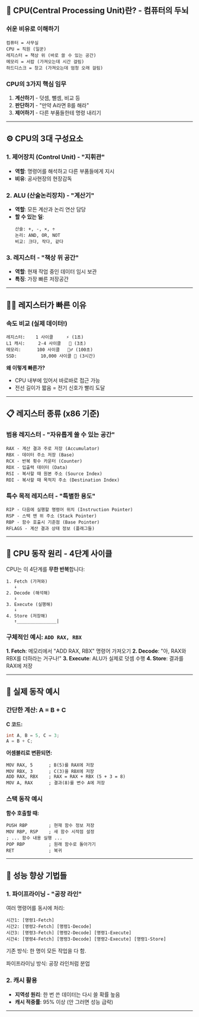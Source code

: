 ## 🧠 CPU(Central Processing Unit)란? - 컴퓨터의 두뇌

### 쉬운 비유로 이해하기
```
컴퓨터 = 사무실
CPU = 직원 (일꾼)
레지스터 = 책상 위 (바로 쓸 수 있는 공간)
메모리 = 서랍 (가져오는데 시간 걸림)
하드디스크 = 창고 (가져오는데 엄청 오래 걸림)
```

### CPU의 3가지 핵심 임무
1. **계산하기** - 덧셈, 뺄셈, 비교 등
2. **판단하기** - "만약 A라면 B를 해라"
3. **제어하기** - 다른 부품들한테 명령 내리기

---

## ⚙️ CPU의 3대 구성요소

### 1. 제어장치 (Control Unit) - "지휘관"
- **역할**: 명령어를 해석하고 다른 부품들에게 지시
- **비유**: 공사현장의 현장감독

### 2. ALU (산술논리장치) - "계산기"
- **역할**: 모든 계산과 논리 연산 담당
- **할 수 있는 일**:
  ```
  산술: +, -, ×, ÷
  논리: AND, OR, NOT
  비교: 크다, 작다, 같다
  ```

### 3. 레지스터 - "책상 위 공간"
- **역할**: 현재 작업 중인 데이터 임시 보관
- **특징**: 가장 빠른 저장공간

---

## 🏃‍♂️ 레지스터가 빠른 이유

### 속도 비교 (실제 데이터!)
```
레지스터:    1 사이클     ⚡ (1초)
L1 캐시:     2-4 사이클   💨 (3초)  
메모리:      100 사이클   🚶‍♂️ (100초)
SSD:         10,000 사이클 🐌 (3시간)
```

**왜 이렇게 빠른가?**
- CPU 내부에 있어서 바로바로 접근 가능
- 전선 길이가 짧음 = 전기 신호가 빨리 도달

---

## 📋 레지스터 종류 (x86 기준)

### 범용 레지스터 - "자유롭게 쓸 수 있는 공간"
```
RAX - 계산 결과 주로 저장 (Accumulator)
RBX - 데이터 주소 저장 (Base)
RCX - 반복 횟수 카운터 (Counter)  
RDX - 입출력 데이터 (Data)
RSI - 복사할 때 원본 주소 (Source Index)
RDI - 복사할 때 목적지 주소 (Destination Index)
```

### 특수 목적 레지스터 - "특별한 용도"
```
RIP - 다음에 실행할 명령어 위치 (Instruction Pointer)
RSP - 스택 맨 위 주소 (Stack Pointer)
RBP - 함수 호출시 기준점 (Base Pointer)
RFLAGS - 계산 결과 상태 정보 (플래그들)
```

---

## 🔄 CPU 동작 원리 - 4단계 사이클

CPU는 이 4단계를 **무한 반복**합니다:

```
1. Fetch (가져와) 
   ↓
2. Decode (해석해)
   ↓  
3. Execute (실행해)
   ↓
4. Store (저장해)
   ↑_______________|
```

### 구체적인 예시: `ADD RAX, RBX`

**1. Fetch**: 메모리에서 "ADD RAX, RBX" 명령어 가져오기
**2. Decode**: "아, RAX와 RBX를 더하라는 거구나!"
**3. Execute**: ALU가 실제로 덧셈 수행
**4. Store**: 결과를 RAX에 저장

---

## 🎯 실제 동작 예시

### 간단한 계산: A = B + C

**C 코드:**
```c
int A, B = 5, C = 3;
A = B + C;
```

**어셈블리로 변환되면:**
```assembly
MOV RAX, 5      ; B(5)를 RAX에 저장
MOV RBX, 3      ; C(3)을 RBX에 저장  
ADD RAX, RBX    ; RAX = RAX + RBX (5 + 3 = 8)
MOV A, RAX      ; 결과(8)를 변수 A에 저장
```

### 스택 동작 예시

**함수 호출할 때:**
```assembly
PUSH RBP        ; 현재 함수 정보 저장
MOV RBP, RSP    ; 새 함수 시작점 설정
; ... 함수 내용 실행 ...
POP RBP         ; 원래 함수로 돌아가기
RET             ; 복귀
```

---

## 🚀 성능 향상 기법들

### 1. 파이프라이닝 - "공장 라인"
여러 명령어를 동시에 처리:
```
시간1: [명령1-Fetch]
시간2: [명령2-Fetch] [명령1-Decode]  
시간3: [명령3-Fetch] [명령2-Decode] [명령1-Execute]
시간4: [명령4-Fetch] [명령3-Decode] [명령2-Execute] [명령1-Store]
```
기존 방식: 한 명이 모든 작업을 다 함.

파이프라이닝 방식: 공장 라인처럼 분업


### 2. 캐시 활용
- **지역성 원리**: 한 번 쓴 데이터는 다시 쓸 확률 높음
- **캐시 적중률**: 95% 이상 (안 그러면 성능 급락)

---





